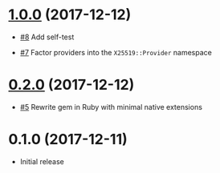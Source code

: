 # [1.0.0] (2017-12-12)

[1.0.0]: https://github.com/cryptosphere/x25519/compare/v0.2.0...v1.0.0

* [#8](https://github.com/cryptosphere/x25519/pull/8)
  Add self-test

* [#7](https://github.com/cryptosphere/x25519/pull/7)
  Factor providers into the `X25519::Provider` namespace

# [0.2.0] (2017-12-12)

[0.2.0]: https://github.com/cryptosphere/x25519/compare/v0.1.0...v0.2.0

* [#5](https://github.com/cryptosphere/x25519/pull/5)
  Rewrite gem in Ruby with minimal native extensions

# 0.1.0 (2017-12-11)

* Initial release
